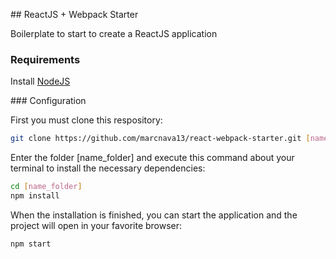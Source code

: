## ReactJS + Webpack Starter

Boilerplate to start to create a ReactJS application

### Requirements

Install [NodeJS]

### Configuration

First you must clone this respository:

```bash
git clone https://github.com/marcnava13/react-webpack-starter.git [name_folder]
```

Enter the folder [name_folder] and execute this command about your terminal to install the necessary dependencies:

```bash
cd [name_folder]
npm install
```

When the installation is finished, you can start the application and the project will open in your favorite browser:

```bash
npm start
```

[NodeJS]:                      https://nodejs.org/en/